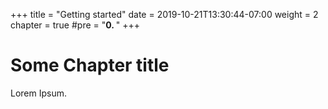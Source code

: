 +++
title = "Getting started"
date = 2019-10-21T13:30:44-07:00
weight = 2 
chapter = true
#pre = "<b>0. </b>"
+++

# Some Chapter title

Lorem Ipsum.
